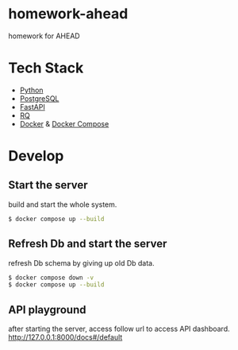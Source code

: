 # homework-ahead
homework for AHEAD

# Tech Stack
- [Python](https://www.python.org/)
- [PostgreSQL](https://www.postgresql.org/)
- [FastAPI](https://fastapi.tiangolo.com/)
- [RQ](https://python-rq.org/)
- [Docker](https://www.docker.com/) & [Docker Compose](https://docs.docker.com/compose/)

# Develop

## Start the server

build and start the whole system.
```sh
$ docker compose up --build
```

## Refresh Db and start the server

refresh Db schema by giving up old Db data.
```sh
$ docker compose down -v
$ docker compose up --build
```

## API playground

after starting the server, access follow url to access API dashboard.
http://127.0.0.1:8000/docs#/default
